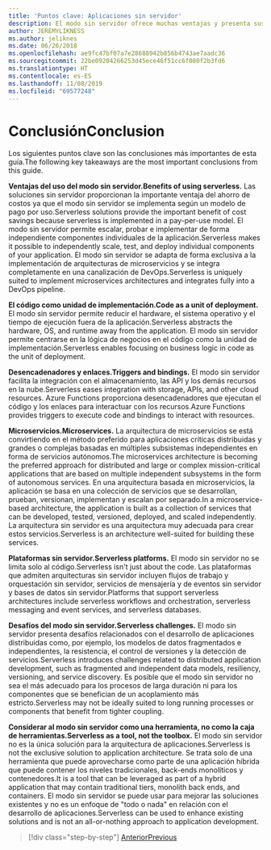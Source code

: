 ```yaml
---
title: 'Puntos clave: Aplicaciones sin servidor'
description: El modo sin servidor ofrece muchas ventajas y presenta sus propios desafíos. Un resumen de los puntos clave de esta guía.
author: JEREMYLIKNESS
ms.author: jeliknes
ms.date: 06/26/2018
ms.openlocfilehash: ae9fc47bf07a7e28688942b856b4743ae7aadc36
ms.sourcegitcommit: 22be09204266253d45ece46f51cc6f080f2b3fd6
ms.translationtype: HT
ms.contentlocale: es-ES
ms.lasthandoff: 11/08/2019
ms.locfileid: "69577248"
---
```

# <a name="conclusion"></a><span data-ttu-id="c7d8d-104">Conclusión</span><span class="sxs-lookup"><span data-stu-id="c7d8d-104">Conclusion</span></span>

<span data-ttu-id="c7d8d-105">Los siguientes puntos clave son las conclusiones más importantes de esta guía.</span><span class="sxs-lookup"><span data-stu-id="c7d8d-105">The following key takeaways are the most important conclusions from this guide.</span></span>

<span data-ttu-id="c7d8d-106">**Ventajas del uso del modo sin servidor.**</span><span class="sxs-lookup"><span data-stu-id="c7d8d-106">**Benefits of using serverless.**</span></span> <span data-ttu-id="c7d8d-107">Las soluciones sin servidor proporcionan la importante ventaja del ahorro de costos ya que el modo sin servidor se implementa según un modelo de pago por uso.</span><span class="sxs-lookup"><span data-stu-id="c7d8d-107">Serverless solutions provide the important benefit of cost savings because serverless is implemented in a pay-per-use model.</span></span> <span data-ttu-id="c7d8d-108">El modo sin servidor permite escalar, probar e implementar de forma independiente componentes individuales de la aplicación.</span><span class="sxs-lookup"><span data-stu-id="c7d8d-108">Serverless makes it possible to independently scale, test, and deploy individual components of your application.</span></span> <span data-ttu-id="c7d8d-109">El modo sin servidor se adapta de forma exclusiva a la implementación de arquitecturas de microservicios y se integra completamente en una canalización de DevOps.</span><span class="sxs-lookup"><span data-stu-id="c7d8d-109">Serverless is uniquely suited to implement microservices architectures and integrates fully into a DevOps pipeline.</span></span>

<span data-ttu-id="c7d8d-110">**El código como unidad de implementación.**</span><span class="sxs-lookup"><span data-stu-id="c7d8d-110">**Code as a unit of deployment.**</span></span> <span data-ttu-id="c7d8d-111">El modo sin servidor permite reducir el hardware, el sistema operativo y el tiempo de ejecución fuera de la aplicación.</span><span class="sxs-lookup"><span data-stu-id="c7d8d-111">Serverless abstracts the hardware, OS, and runtime away from the application.</span></span> <span data-ttu-id="c7d8d-112">El modo sin servidor permite centrarse en la lógica de negocios en el código como la unidad de implementación.</span><span class="sxs-lookup"><span data-stu-id="c7d8d-112">Serverless enables focusing on business logic in code as the unit of deployment.</span></span>

<span data-ttu-id="c7d8d-113">**Desencadenadores y enlaces.**</span><span class="sxs-lookup"><span data-stu-id="c7d8d-113">**Triggers and bindings.**</span></span> <span data-ttu-id="c7d8d-114">El modo sin servidor facilita la integración con el almacenamiento, las API y los demás recursos en la nube.</span><span class="sxs-lookup"><span data-stu-id="c7d8d-114">Serverless eases integration with storage, APIs, and other cloud resources.</span></span> <span data-ttu-id="c7d8d-115">Azure Functions proporciona desencadenadores que ejecutan el código y los enlaces para interactuar con los recursos.</span><span class="sxs-lookup"><span data-stu-id="c7d8d-115">Azure Functions provides triggers to execute code and bindings to interact with resources.</span></span>

<span data-ttu-id="c7d8d-116">**Microservicios.**</span><span class="sxs-lookup"><span data-stu-id="c7d8d-116">**Microservices.**</span></span> <span data-ttu-id="c7d8d-117">La arquitectura de microservicios se está convirtiendo en el método preferido para aplicaciones críticas distribuidas y grandes o complejas basadas en múltiples subsistemas independientes en forma de servicios autónomos.</span><span class="sxs-lookup"><span data-stu-id="c7d8d-117">The microservices architecture is becoming the preferred approach for distributed and large or complex mission-critical applications that are based on multiple independent subsystems in the form of autonomous services.</span></span> <span data-ttu-id="c7d8d-118">En una arquitectura basada en microservicios, la aplicación se basa en una colección de servicios que se desarrollan, prueban, versionan, implementan y escalan por separado.</span><span class="sxs-lookup"><span data-stu-id="c7d8d-118">In a microservice-based architecture, the application is built as a collection of services that can be developed, tested, versioned, deployed, and scaled independently.</span></span> <span data-ttu-id="c7d8d-119">La arquitectura sin servidor es una arquitectura muy adecuada para crear estos servicios.</span><span class="sxs-lookup"><span data-stu-id="c7d8d-119">Serverless is an architecture well-suited for building these services.</span></span>

<span data-ttu-id="c7d8d-120">**Plataformas sin servidor.**</span><span class="sxs-lookup"><span data-stu-id="c7d8d-120">**Serverless platforms.**</span></span> <span data-ttu-id="c7d8d-121">El modo sin servidor no se limita solo al código.</span><span class="sxs-lookup"><span data-stu-id="c7d8d-121">Serverless isn't just about the code.</span></span> <span data-ttu-id="c7d8d-122">Las plataformas que admiten arquitecturas sin servidor incluyen flujos de trabajo y orquestación sin servidor, servicios de mensajería y de eventos sin servidor y bases de datos sin servidor.</span><span class="sxs-lookup"><span data-stu-id="c7d8d-122">Platforms that support serverless architectures include serverless workflows and orchestration, serverless messaging and event services, and serverless databases.</span></span>

<span data-ttu-id="c7d8d-123">**Desafíos del modo sin servidor.**</span><span class="sxs-lookup"><span data-stu-id="c7d8d-123">**Serverless challenges.**</span></span> <span data-ttu-id="c7d8d-124">El modo sin servidor presenta desafíos relacionados con el desarrollo de aplicaciones distribuidas como, por ejemplo, los modelos de datos fragmentados e independientes, la resistencia, el control de versiones y la detección de servicios.</span><span class="sxs-lookup"><span data-stu-id="c7d8d-124">Serverless introduces challenges related to distributed application development, such as fragmented and independent data models, resiliency, versioning, and service discovery.</span></span> <span data-ttu-id="c7d8d-125">Es posible que el modo sin servidor no sea el más adecuado para los procesos de larga duración ni para los componentes que se benefician de un acoplamiento más estricto.</span><span class="sxs-lookup"><span data-stu-id="c7d8d-125">Serverless may not be ideally suited to long running processes or components that benefit from tighter coupling.</span></span>

<span data-ttu-id="c7d8d-126">**Considerar al modo sin servidor como una herramienta, no como la caja de herramientas.**</span><span class="sxs-lookup"><span data-stu-id="c7d8d-126">**Serverless as a tool, not the toolbox.**</span></span> <span data-ttu-id="c7d8d-127">El modo sin servidor no es la única solución para la arquitectura de aplicaciones.</span><span class="sxs-lookup"><span data-stu-id="c7d8d-127">Serverless is not the exclusive solution to application architecture.</span></span> <span data-ttu-id="c7d8d-128">Se trata solo de una herramienta que puede aprovecharse como parte de una aplicación híbrida que puede contener los niveles tradicionales, back-ends monolíticos y contenedores.</span><span class="sxs-lookup"><span data-stu-id="c7d8d-128">It is a tool that can be leveraged as part of a hybrid application that may contain traditional tiers, monolith back ends, and containers.</span></span> <span data-ttu-id="c7d8d-129">El modo sin servidor se puede usar para mejorar las soluciones existentes y no es un enfoque de "todo o nada" en relación con el desarrollo de aplicaciones.</span><span class="sxs-lookup"><span data-stu-id="c7d8d-129">Serverless can be used to enhance existing solutions and is not an all-or-nothing approach to application development.</span></span>

>[!div class="step-by-step"]
>[<span data-ttu-id="c7d8d-130">Anterior</span><span class="sxs-lookup"><span data-stu-id="c7d8d-130">Previous</span></span>](serverless-business-scenarios.md)
